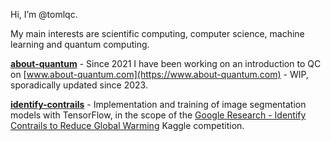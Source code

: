 Hi, I’m @tomlqc.

My main interests are scientific computing, computer science, machine learning and quantum computing.

[**about-quantum**](https://github.com/tomlqc/about-quantum) - Since 2021 I have been working on an introduction to QC on [www.about-quantum.com](https://www.about-quantum.com) - WIP, sporadically updated since 2023.

[**identify-contrails**](https://github.com/tomlqc/identify-contrails) - Implementation and training of image segmentation models with TensorFlow,
in the scope of the
[Google Research - Identify Contrails to Reduce Global Warming](https://www.kaggle.com/competitions/google-research-identify-contrails-reduce-global-warming)
Kaggle competition.
